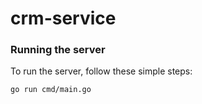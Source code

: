 # crm-service

### Running the server
To run the server, follow these simple steps:

```
go run cmd/main.go
```

